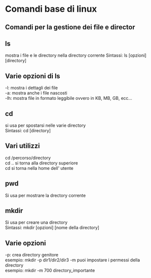 # Comandi base di linux
## Comandi per la gestione dei file e director
## ls
mostra i file e le directory nella directory corrente
Sintassi: ls [opzioni] [directory]
## Varie opzioni di ls
-l: mostra i dettagli dei file  
-a: mostra anche i file nascosti  
-lh: mostra file in formato leggibile ovvero in KB, MB, GB, ecc...

## cd
si usa per spostarsi nelle varie directory  
Sintassi: cd [directory]  
## Vari utilizzi
cd /percorso/directory  
cd .. si torna alla directory superiore  
cd si torna nella home dell' utente

## pwd
Si usa per mostrare la drectory corrente

## mkdir
Si usa per creare una directory  
Sintassi: mkdir [opzioni] [nome della directory]  
## Varie opzioni
-p: crea directory genitore  
esempio: mkdir -p dir1/dir2/dir3
-m puoi impostare i permessi della directory  
esempio: mkdir -m 700 directory_importante
